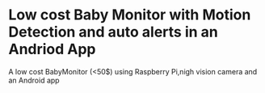 # Low cost Baby Monitor with Motion Detection and auto alerts in an Andriod App
A low cost BabyMonitor (&lt;50$) using Raspberry Pi,nigh vision camera and an Android app 
